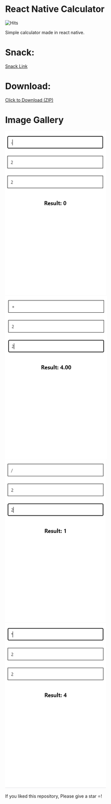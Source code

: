 # React Native Calculator

![Hits](https://hitcounter.pythonanywhere.com/count/tag.svg?url=https://github.com/Liptom328/react-native-calculator)

Simple calculator made in react native.

# Snack:

[Snack Link](https://snack.expo.dev/@lipton328/calculator-app)

# Download:

<a href="./download/calculator-app.zip" download>Click to Download (ZIP)</a>

# Image Gallery

<img src="./images/example.PNG" alt="example" /> <img src="./images/example1.PNG" alt="example1" /> <img src="./images/example2.PNG" alt="example2" /> <img src="./images/example3.PNG" alt="example3" />

If you liked this repository, Please give a star ⭐️!
